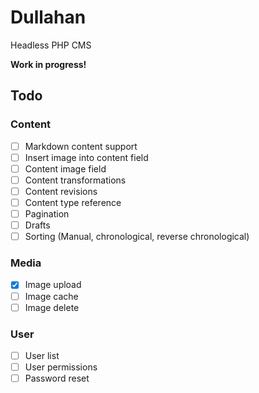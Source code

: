 # Dullahan
Headless PHP CMS

**Work in progress!**

## Todo

### Content

- [ ] Markdown content support
- [ ] Insert image into content field
- [ ] Content image field
- [ ] Content transformations
- [ ] Content revisions
- [ ] Content type reference
- [ ] Pagination
- [ ] Drafts
- [ ] Sorting (Manual, chronological, reverse chronological)

### Media

- [x] Image upload
- [ ] Image cache
- [ ] Image delete

### User

- [ ] User list
- [ ] User permissions
- [ ] Password reset
